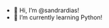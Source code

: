 - 👋 Hi, I’m @sandrardias!
- 🌱 I’m currently learning Python!

<!---
sandrardias/sandrardias is a ✨ special ✨ repository because its `README.md` (this file) appears on your GitHub profile.
You can click the Preview link to take a look at your changes.
--->
